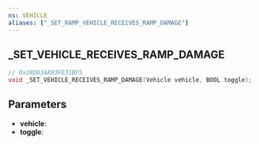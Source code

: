 ```yaml
---
ns: VEHICLE
aliases: ["_SET_RAMP_VEHICLE_RECEIVES_RAMP_DAMAGE"]
---
```

## _SET_VEHICLE_RECEIVES_RAMP_DAMAGE

```c
// 0x28D034A93FE31BF5
void _SET_VEHICLE_RECEIVES_RAMP_DAMAGE(Vehicle vehicle, BOOL toggle);
```


## Parameters
* **vehicle**: 
* **toggle**: 

